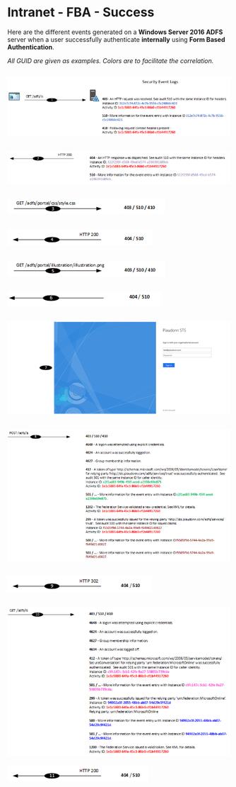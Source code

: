 ﻿# Intranet - FBA - Success

Here are the different events generated on a **Windows Server 2016 ADFS** server when a user successfully authenticate **internally** using **Form Based Authentication**.

*All GUID are given as examples. Colors are to facilitate the correlation.*

![1](/Images/Intranet-FBA-Success-1.png)
---
![2](/Images/Intranet-FBA-Success-2.png)
---
![3](/Images/Intranet-FBA-Success-3.png)
---
![4](/Images/Intranet-FBA-Success-4.png)
---
![5](/Images/Intranet-FBA-Success-5.png)
---
![6](/Images/Intranet-FBA-Success-6.png)
---
![7](/Images/Intranet-FBA-Success-7.png)
---
![8](/Images/Intranet-FBA-Success-8.png)
---
![9](/Images/Intranet-FBA-Success-9.png)
---
![10](/Images/Intranet-FBA-Success-10.png)
---
![11](/Images/Intranet-FBA-Success-11.png)
